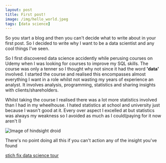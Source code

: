 ```yaml
---
layout: post
title: First post!
image: /img/hello_world.jpeg
tags: [data science]
---
```


So you start a blog and then you can't decide what to write about in your first post. So I decided to write why I want to be a data scientist and any cool things I've seen.

So I first discovered data science accidently while perusing courses on Udemy when I was looking for courses to improve my SQL skills.
The course was only a tenner so I thought why not since it had the word **'data'** involved. I started the course and realised this encompasses almost everything I want in a role whilst not wasting my years of experience an analyst. It involves analysis, programming, statistics and sharing insights with clients/shareholders. 

Whilst taking the course I realised there was a lot more statistics involved than I had in my wheelhouse. I hated statistics at school and university just because I wasn't good at it. Every over aspect I excelled at but statistics was always my weakness so I avoided as much as I could(paying for it now aren't I)

![Image of hindsight droid](http://static.fjcdn.com/pictures/Hindsight_c80e35_2006007.jpg)

There's no point doing all this if you can't action any of the insight you've found


[stich fix data science tour](http://algorithms-tour.stitchfix.com/)
